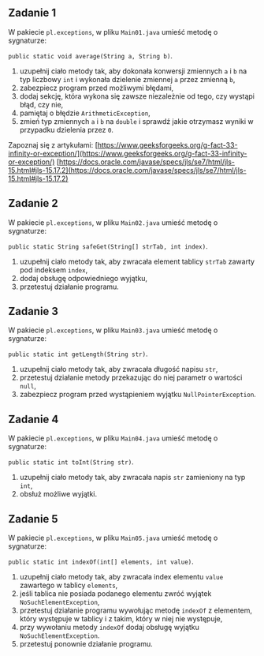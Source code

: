 ## Zadanie 1

W pakiecie `pl.exceptions`, w pliku `Main01.java` umieść metodę o sygnaturze:
 
 `public static void average(String a, String b)`.

1. uzupełnij ciało metody tak, aby dokonała konwersji zmiennych `a` i `b` na typ liczbowy `int` i wykonała dzielenie zmiennej `a` przez zmienną `b`,
2. zabezpiecz program przed możliwymi błędami,
3. dodaj sekcję, która wykona się zawsze niezależnie od tego, czy wystąpi błąd, czy nie,
4. pamiętaj o błędzie `ArithmeticException`,
5. zmień typ zmiennych `a` i `b` na `double` i sprawdź jakie otrzymasz wyniki w przypadku dzielenia przez `0`.

Zapoznaj się z artykułami:
[https://www.geeksforgeeks.org/g-fact-33-infinity-or-exception/](https://www.geeksforgeeks.org/g-fact-33-infinity-or-exception/)
[https://docs.oracle.com/javase/specs/jls/se7/html/jls-15.html#jls-15.17.2](https://docs.oracle.com/javase/specs/jls/se7/html/jls-15.html#jls-15.17.2)


## Zadanie 2

W pakiecie `pl.exceptions`, w pliku `Main02.java` umieść metodę o sygnaturze:
 
 `public static String safeGet(String[] strTab, int index)`.

1. uzupełnij ciało metody tak, aby zwracała element tablicy `strTab` zawarty pod indeksem `index`,
2. dodaj obsługę odpowiedniego wyjątku,
3. przetestuj działanie programu.


## Zadanie 3

W pakiecie `pl.exceptions`, w pliku `Main03.java` umieść metodę o sygnaturze:
 
 `public static int getLength(String str)`.

1. uzupełnij ciało metody tak, aby zwracała długość napisu `str`,
2. przetestuj działanie metody przekazując do niej parametr o wartości `null`,
3. zabezpiecz program przed wystąpieniem wyjątku `NullPointerException`.


## Zadanie 4

W pakiecie `pl.exceptions`, w pliku `Main04.java` umieść metodę o sygnaturze:
 
 `public static int toInt(String str)`.

1. uzupełnij ciało metody tak, aby zwracała napis `str` zamieniony na typ `int`,
2. obsłuż możliwe wyjątki.


## Zadanie 5

W pakiecie `pl.exceptions`, w pliku `Main05.java` umieść metodę o sygnaturze:
 
 `public static int indexOf(int[] elements, int value)`.

1. uzupełnij ciało metody tak, aby zwracała index elementu `value` zawartego w tablicy `elements`,
2. jeśli tablica nie posiada podanego elementu zwróć wyjątek `NoSuchElementException`,
3. przetestuj działanie programu wywołując metodę `indexOf` z elementem, który występuje w tablicy i z takim, który w niej nie występuje, 
4. przy wywołaniu metody `indexOf` dodaj obsługę wyjątku `NoSuchElementException`.
5. przetestuj ponownie działanie programu.
